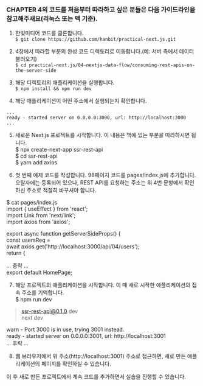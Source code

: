 ### CHAPTER 4의 코드를 처음부터 따라하고 싶은 분들은 다음 가이드라인을 참고해주새요(리눅스 또는 맥 기준).


1. 한빛미디어 코드를 클론합니다.  
```$ git clone https://github.com/hanbit/practical-next.js.git```

2. 4장에서 따라할 부분의 완성 코드 디렉토리로 이동합니다.(예: 서버 측에서 데이터 불러오기)  
```$ cd practical-next.js/04-nextjs-data-flow/consuming-rest-apis-on-the-server-side``` 

3. 해당 디렉토리의 애플리케이션을 실행합니다.  
```$ npm install && npm run dev```  

4. 해당 애플리케이션이 어떤 주소에서 실행되는지 확인합니다.  
```
...  
ready - started server on 0.0.0.0:3000, url: http://localhost:3000  
...
``` 

5. 새로운 Next.js 프로젝트를 시작합니다. 이 내용은 책에 있는 부분을 따라하시면 됩니다.  
$ npx create-next-app ssr-rest-api  
$ cd ssr-rest-api  
$ yarn add axios  

6. 첫 번째 예제 코드를 작성합니다. 98페이지 코드를 pages/index.js에 추가합니다.  
오탈자에는 등록되어 있으나, REST API를 요청하는 주소는 위 4번 문항에서 확인하신 주소로 적절히 바꾸셔야 합니다.  

$ cat pages/index.js  
import { useEffect } from 'react';  
import Link from 'next/link';  
import axios from 'axios';  

export async function getServerSideProps() {  
  const usersReq =  
    await axios.get('http://localhost:3000/api/04/users');  
  return {  

... 중략 ...  
export default HomePage;  

7. 해당 프로젝트의 애플리케이션을 시작합니다. 이 때 새로 시작한 애플리케이션의 접속 주소를 기억합니다.  
$ npm run dev  

> ssr-rest-api@0.1.0 dev  
> next dev  

warn  - Port 3000 is in use, trying 3001 instead.  
ready - started server on 0.0.0.0:3001, url: http://localhost:3001  
... 후략 ...  

8. 웹 브라우저에서 위 주소(http://localhost:3001) 주소로 접근하면, 새로 만든 애플리케이션의 페이지를 확인하실 수 있습니다.  


이 후 새로 만든 프로젝트에서 계속 코드를 추가하면서 실습을 진행할 수 있습니다.  
